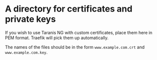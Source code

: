# A directory for certificates and private keys

If you wish to use Taranis NG with custom certificates, place them here in PEM format.
Traefik will pick them up automatically.

The names of the files should be in the form `www.example.com.crt` and `www.example.com.key`.
